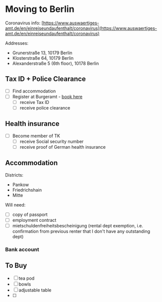 # Moving to Berlin

Coronavirus info: [https://www.auswaertiges-amt.de/en/einreiseundaufenthalt/coronavirus](https://www.auswaertiges-amt.de/en/einreiseundaufenthalt/coronavirus)

Addresses:

- Grunerstraße 13, 10179 Berlin
- Klosterstraße 64, 10179 Berlin
- Alexanderstraße 5 (6th floor), 10178 Berlin

## Tax ID + Police Clearance

- [ ]  Find accommodation
- [ ]  Register at Burgeramt - [book here](https://service.berlin.de/dienstleistung/120686/)
    - [ ]  receive Tax ID
    - [ ]  receive police clearance

## Health insurance

- [ ]  Become member of TK
    - [ ]  receive Social security number
    - [ ]  receive proof of German health insurance

## Accommodation

Districts:

- Pankow
- Friedrichshain
- Mitte

Will need:

- [ ]  copy of passport
- [ ]  employment contract
- [ ]  mietschuldenfreiheitsbescheinigung (rental dept exemption, i.e. confirmation from previous renter that I don't have any outstanding dept)

### Bank account

## To Buy

- [ ]  tea pod
- [ ]  bowls
- [ ]  adjustable table
- [ ]